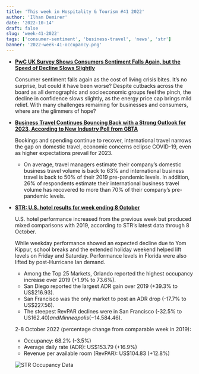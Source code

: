 ```yaml
---
title: 'This week in Hospitality & Tourism #41 2022'
author: 'Ilhan Demirer'
date: '2022-10-14'
draft: false
slug: 'week-41-2022'
tags: ['consumer-sentiment', 'business-travel', 'news', 'str']
banner: '2022-week-41-occupancy.png'
---
```


- **[PwC UK Survey Shows Consumers Sentiment Falls Again, but the Speed of Decline Slows Slightly](https://www.hotelnewsresource.com/article123009.html)**

  Consumer sentiment falls again as the cost of living crisis bites. It’s no surprise, but could it have been worse? Despite cutbacks across the board as all demographic and socioeconomic groups feel the pinch, the decline in confidence slows slightly, as the energy price cap brings mild relief. With many challenges remaining for businesses and consumers, where are the glimmers of hope?

- **[Business Travel Continues Bouncing Back with a Strong Outlook for 2023, According to New Industry Poll from GBTA](https://www.gbta.org/business-travel-continues-bouncing-back-with-a-strong-outlook-for-2023-according-to-new-industry-poll-from-gbta/)**

  Bookings and spending continue to recover, international travel narrows the gap on domestic travel, economic concerns eclipse COVID-19, even as higher expectations prevail for 2023.

  - On average, travel managers estimate their company’s domestic business travel volume is back to 63% and international business travel is back to 50% of their 2019 pre-pandemic levels. In addition, 26% of respondents estimate their international business travel volume has recovered to more than 70% of their company’s pre-pandemic levels.

- **[STR: U.S. hotel results for week ending 8 October](https://str.com/press-release/str-us-hotel-results-week-ending-8-october)**

  U.S. hotel performance increased from the previous week but produced mixed comparisons with 2019, according to STR‘s latest data through 8 October.

  While weekday performance showed an expected decline due to Yom Kippur, school breaks and the extended holiday weekend helped lift levels on Friday and Saturday. Performance levels in Florida were also lifted by post-Hurricane Ian demand.

  - Among the Top 25 Markets, Orlando reported the highest occupancy increase over 2019 (+1.9% to 73.6%).
  - San Diego reported the largest ADR gain over 2019 (+39.3% to US$216.93).
  - San Francisco was the only market to post an ADR drop (-17.7% to US$227.56).
  - The steepest RevPAR declines were in San Francisco (-32.5% to US$162.40) and Minneapolis (-14.5% to US$84.46).

  2-8 October 2022 (percentage change from comparable week in 2019):

  - Occupancy: 68.2% (-3.5%)
  - Average daily rate (ADR): US$153.79 (+16.9%)
  - Revenue per available room (RevPAR): US$104.83 (+12.8%)

  ![STR Occupancy Data](/images/blogimages/2022-week-41-occupancy.png)
